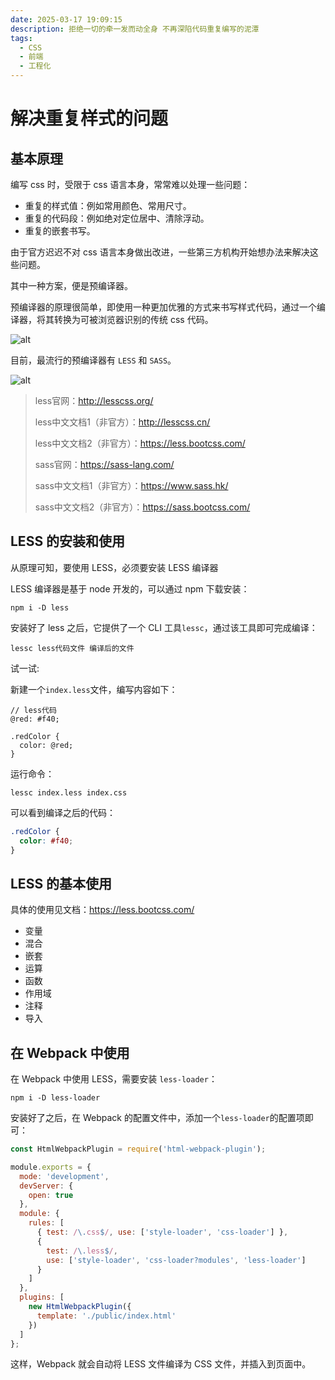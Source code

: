 ```yaml
---
date: 2025-03-17 19:09:15
description: 拒绝一切的牵一发而动全身 不再深陷代码重复编写的泥潭
tags:
  - CSS
  - 前端
  - 工程化
---
```


# 解决重复样式的问题

## 基本原理

编写 css 时，受限于 css 语言本身，常常难以处理一些问题：

- 重复的样式值：例如常用颜色、常用尺寸。
- 重复的代码段：例如绝对定位居中、清除浮动。
- 重复的嵌套书写。

由于官方迟迟不对 css 语言本身做出改进，一些第三方机构开始想办法来解决这些问题。

其中一种方案，便是预编译器。

预编译器的原理很简单，即使用一种更加优雅的方式来书写样式代码，通过一个编译器，将其转换为可被浏览器识别的传统 css 代码。

![alt](https://blog-1328542955.cos.ap-shanghai.myqcloud.com/2020-02-03-11-48-45.png)

目前，最流行的预编译器有 `LESS` 和 `SASS`。

![alt](https://blog-1328542955.cos.ap-shanghai.myqcloud.com/2020-02-03-11-50-05.png)

> less官网：<http://lesscss.org/>
>
> less中文文档1（非官方）：<http://lesscss.cn/>
>
> less中文文档2（非官方）：<https://less.bootcss.com/>
>
> sass官网：<https://sass-lang.com/>
>
> sass中文文档1（非官方）：<https://www.sass.hk/>
>
> sass中文文档2（非官方）：<https://sass.bootcss.com/>

## LESS 的安装和使用

从原理可知，要使用 LESS，必须要安装 LESS 编译器

LESS 编译器是基于 node 开发的，可以通过 npm 下载安装：

```shell :no-line-numbers [npm]
npm i -D less
```

安装好了 less 之后，它提供了一个 CLI 工具`lessc`，通过该工具即可完成编译：

```shell :no-line-numbers
lessc less代码文件 编译后的文件
```

试一试:

新建一个`index.less`文件，编写内容如下：

```less
// less代码
@red: #f40;

.redColor {
  color: @red;
}
```

运行命令：

```shell
lessc index.less index.css
```

可以看到编译之后的代码：

```CSS
.redColor {
  color: #f40;
}
```

## LESS 的基本使用

具体的使用见文档：<https://less.bootcss.com/>

- 变量
- 混合
- 嵌套
- 运算
- 函数
- 作用域
- 注释
- 导入

## 在 Webpack 中使用

在 Webpack 中使用 LESS，需要安装 `less-loader`：

```shell :no-line-numbers [npm]
npm i -D less-loader
```

安装好了之后，在 Webpack 的配置文件中，添加一个`less-loader`的配置项即可：

```JavaScript
const HtmlWebpackPlugin = require('html-webpack-plugin');

module.exports = {
  mode: 'development',
  devServer: {
    open: true
  },
  module: {
    rules: [
      { test: /\.css$/, use: ['style-loader', 'css-loader'] },
      {
        test: /\.less$/,
        use: ['style-loader', 'css-loader?modules', 'less-loader']
      }
    ]
  },
  plugins: [
    new HtmlWebpackPlugin({
      template: './public/index.html'
    })
  ]
};
```

这样，Webpack 就会自动将 LESS 文件编译为 CSS 文件，并插入到页面中。
